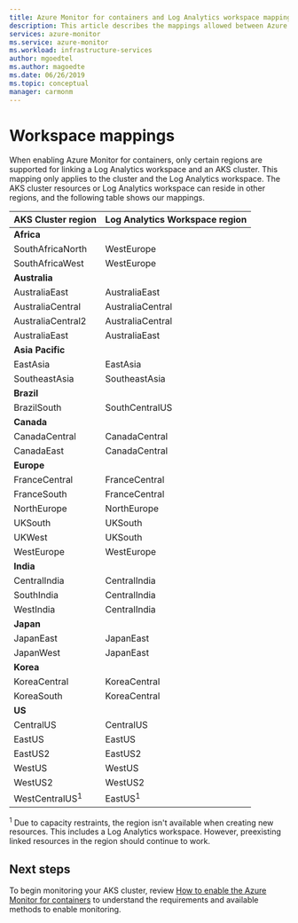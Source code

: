 ```yaml
---
title: Azure Monitor for containers and Log Analytics workspace mappings
description: This article describes the mappings allowed between Azure Monitor for containers and a Log Analytics Workspace to support it.
services: azure-monitor
ms.service: azure-monitor
ms.workload: infrastructure-services
author: mgoedtel
ms.author: magoedte
ms.date: 06/26/2019
ms.topic: conceptual
manager: carmonm 
---
```


# Workspace mappings

 When enabling Azure Monitor for containers, only certain regions are supported for linking a Log Analytics workspace and an AKS cluster. This mapping only applies to the cluster and the Log Analytics workspace. The AKS cluster resources or Log Analytics workspace can reside in other regions, and the following table shows our mappings.

|**AKS Cluster region** | **Log Analytics Workspace region** |
|-----------------------|------------------------------------|
|**Africa** | |
|SouthAfricaNorth |WestEurope |
|SouthAfricaWest |WestEurope |
|**Australia** | |
|AustraliaEast |AustraliaEast |
|AustraliaCentral |AustraliaCentral |
|AustraliaCentral2 |AustraliaCentral |
|AustraliaEast |AustraliaEast |
|**Asia Pacific** | |
|EastAsia |EastAsia |
|SoutheastAsia |SoutheastAsia |
|**Brazil** | |
|BrazilSouth | SouthCentralUS |
|**Canada** ||
|CanadaCentral |CanadaCentral |
|CanadaEast |CanadaCentral |
|**Europe** | |
|FranceCentral |FranceCentral |
|FranceSouth |FranceCentral |
|NorthEurope |NorthEurope |
|UKSouth |UKSouth |
|UKWest |UKSouth |
|WestEurope |WestEurope |
|**India** | |
|CentralIndia |CentralIndia |
|SouthIndia |CentralIndia |
|WestIndia |CentralIndia |
|**Japan** | |
|JapanEast |JapanEast |
|JapanWest |JapanEast |
|**Korea** | |
|KoreaCentral |KoreaCentral |
|KoreaSouth |KoreaCentral |
|**US** | |
|CentralUS |CentralUS|
|EastUS |EastUS |
|EastUS2 |EastUS2 |
|WestUS |WestUS |
|WestUS2 |WestUS2 |
|WestCentralUS<sup>1</sup>|EastUS<sup>1</sup>|

<sup>1</sup> Due to capacity restraints, the region isn't available when creating new resources. This includes a Log Analytics workspace. However, preexisting linked resources in the region should continue to work.

## Next steps

To begin monitoring your AKS cluster, review [How to enable the Azure Monitor for containers](container-insights-onboard.md) to understand the requirements and available methods to enable monitoring.  